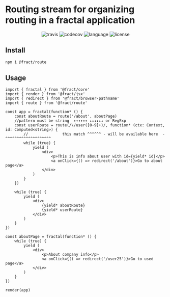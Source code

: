 # Routing stream for organizing routing in a fractal application

<div align="center">
<img src="https://img.shields.io/travis/fract/route" alt="travis" />
<img src="https://img.shields.io/codecov/c/github/fract/route" alt="codecov" />
<img src="https://img.shields.io/github/languages/top/fract/route" alt="language" />
<img src="https://img.shields.io/npm/l/@fract/route" alt="license" />  
</div>

## Install

```bash
npm i @fract/route
```

## Usage

```tsx
import { fractal } from '@fract/core'
import { render } from '@fract/jsx'
import { redirect } from '@fract/browser-pathname'
import { route } from '@fract/route'

const app = fractal(function* () {
    const aboutRoute = route('/about', aboutPage)
    //pattern must be string  ↑↑↑↑↑↑ ↓↓↓↓↓↓ or RegExp
    const userRoute = route(/\/user([0-9]+)/, function* (ctx: Context, id: Computed<string>) {
        //               this match ^^^^^^ - will be available here  - ^^^^^^^^^^^^^^^^^^^^
        while (true) {
            yield (
                <div>
                    <p>This is info about user with id={yield* id}</p>
                    <a onClick={() => redirect('/about')}>Go to about page</a>
                </div>
            )
        }
    })

    while (true) {
        yield (
            <div>
                {yield* aboutRoute}
                {yield* userRoute}
            </div>
        )
    }
})

const aboutPage = fractal(function* () {
    while (true) {
        yield (
            <div>
                <p>About company info</p>
                <a onClick={() => redirect('/user25')}>Go to used page</a>
            </div>
        )
    }
})

render(app)
```

